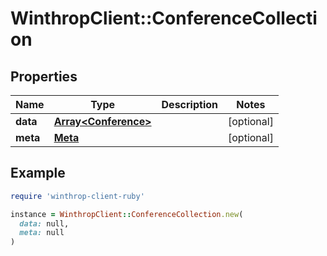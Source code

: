 # WinthropClient::ConferenceCollection

## Properties

| Name | Type | Description | Notes |
| ---- | ---- | ----------- | ----- |
| **data** | [**Array&lt;Conference&gt;**](Conference.md) |  | [optional] |
| **meta** | [**Meta**](Meta.md) |  | [optional] |

## Example

```ruby
require 'winthrop-client-ruby'

instance = WinthropClient::ConferenceCollection.new(
  data: null,
  meta: null
)
```

